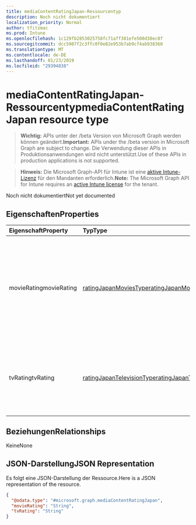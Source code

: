 ```yaml
---
title: mediaContentRatingJapan-Ressourcentyp
description: Noch nicht dokumentiert
localization_priority: Normal
author: tfitzmac
ms.prod: Intune
ms.openlocfilehash: 1c129fb2853025758fc71aff381efe500d38ec8f
ms.sourcegitcommit: dcc5907f2c3ffc0f0e82e953b7ab9cf4ab938360
ms.translationtype: MT
ms.contentlocale: de-DE
ms.lasthandoff: 01/23/2019
ms.locfileid: "29394838"
---
```

# <a name="mediacontentratingjapan-resource-type"></a><span data-ttu-id="6fe1d-103">mediaContentRatingJapan-Ressourcentyp</span><span class="sxs-lookup"><span data-stu-id="6fe1d-103">mediaContentRatingJapan resource type</span></span>

> <span data-ttu-id="6fe1d-104">**Wichtig:** APIs unter der /beta Version von Microsoft Graph werden können geändert.</span><span class="sxs-lookup"><span data-stu-id="6fe1d-104">**Important:** APIs under the /beta version in Microsoft Graph are subject to change.</span></span> <span data-ttu-id="6fe1d-105">Die Verwendung dieser APIs in Produktionsanwendungen wird nicht unterstützt.</span><span class="sxs-lookup"><span data-stu-id="6fe1d-105">Use of these APIs in production applications is not supported.</span></span>

> <span data-ttu-id="6fe1d-106">**Hinweis:** Die Microsoft Graph-API für Intune ist eine [aktive Intune-Lizenz](https://go.microsoft.com/fwlink/?linkid=839381) für den Mandanten erforderlich.</span><span class="sxs-lookup"><span data-stu-id="6fe1d-106">**Note:** The Microsoft Graph API for Intune requires an [active Intune license](https://go.microsoft.com/fwlink/?linkid=839381) for the tenant.</span></span>

<span data-ttu-id="6fe1d-107">Noch nicht dokumentiert</span><span class="sxs-lookup"><span data-stu-id="6fe1d-107">Not yet documented</span></span>

## <a name="properties"></a><span data-ttu-id="6fe1d-108">Eigenschaften</span><span class="sxs-lookup"><span data-stu-id="6fe1d-108">Properties</span></span>
|<span data-ttu-id="6fe1d-109">Eigenschaft</span><span class="sxs-lookup"><span data-stu-id="6fe1d-109">Property</span></span>|<span data-ttu-id="6fe1d-110">Typ</span><span class="sxs-lookup"><span data-stu-id="6fe1d-110">Type</span></span>|<span data-ttu-id="6fe1d-111">Beschreibung</span><span class="sxs-lookup"><span data-stu-id="6fe1d-111">Description</span></span>|
|:---|:---|:---|
|<span data-ttu-id="6fe1d-112">movieRating</span><span class="sxs-lookup"><span data-stu-id="6fe1d-112">movieRating</span></span>|[<span data-ttu-id="6fe1d-113">ratingJapanMoviesType</span><span class="sxs-lookup"><span data-stu-id="6fe1d-113">ratingJapanMoviesType</span></span>](../resources/intune-deviceconfig-ratingjapanmoviestype.md)|<span data-ttu-id="6fe1d-114">Bewertung für Japan ausgewählten Filme.</span><span class="sxs-lookup"><span data-stu-id="6fe1d-114">Movies rating selected for Japan.</span></span> <span data-ttu-id="6fe1d-115">Mögliche Werte sind: `allAllowed`, `allBlocked`, `general`, `parentalGuidance`, `agesAbove15` und `agesAbove18`.</span><span class="sxs-lookup"><span data-stu-id="6fe1d-115">Possible values are: `allAllowed`, `allBlocked`, `general`, `parentalGuidance`, `agesAbove15`, `agesAbove18`.</span></span>|
|<span data-ttu-id="6fe1d-116">tvRating</span><span class="sxs-lookup"><span data-stu-id="6fe1d-116">tvRating</span></span>|[<span data-ttu-id="6fe1d-117">ratingJapanTelevisionType</span><span class="sxs-lookup"><span data-stu-id="6fe1d-117">ratingJapanTelevisionType</span></span>](../resources/intune-deviceconfig-ratingjapantelevisiontype.md)|<span data-ttu-id="6fe1d-118">TV-Bewertung für Japan ausgewählt.</span><span class="sxs-lookup"><span data-stu-id="6fe1d-118">TV rating selected for Japan.</span></span> <span data-ttu-id="6fe1d-119">Mögliche Werte sind: `allAllowed`, `allBlocked` und `explicitAllowed`.</span><span class="sxs-lookup"><span data-stu-id="6fe1d-119">Possible values are: `allAllowed`, `allBlocked`, `explicitAllowed`.</span></span>|

## <a name="relationships"></a><span data-ttu-id="6fe1d-120">Beziehungen</span><span class="sxs-lookup"><span data-stu-id="6fe1d-120">Relationships</span></span>
<span data-ttu-id="6fe1d-121">Keine</span><span class="sxs-lookup"><span data-stu-id="6fe1d-121">None</span></span>

## <a name="json-representation"></a><span data-ttu-id="6fe1d-122">JSON-Darstellung</span><span class="sxs-lookup"><span data-stu-id="6fe1d-122">JSON Representation</span></span>
<span data-ttu-id="6fe1d-123">Es folgt eine JSON-Darstellung der Ressource.</span><span class="sxs-lookup"><span data-stu-id="6fe1d-123">Here is a JSON representation of the resource.</span></span>
<!-- {
  "blockType": "resource",
  "@odata.type": "microsoft.graph.mediaContentRatingJapan"
}
-->
``` json
{
  "@odata.type": "#microsoft.graph.mediaContentRatingJapan",
  "movieRating": "String",
  "tvRating": "String"
}
```




